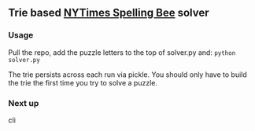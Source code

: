 ## Trie based [NYTimes Spelling Bee](https://www.nytimes.com/puzzles/spelling-bee) solver


### Usage
Pull the repo, add the puzzle letters to the top of solver.py and:
`python solver.py`

The trie persists across each run via pickle. You should only have to build the trie the first time you try to solve a puzzle.

### Next up
cli

